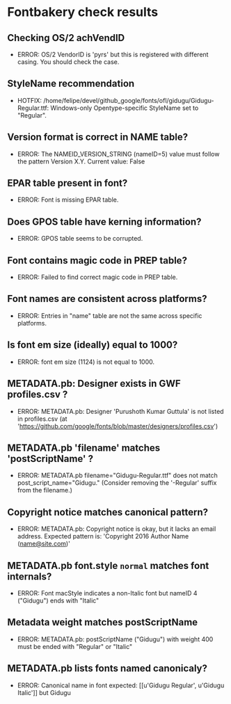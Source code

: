 # Fontbakery check results
## Checking OS/2 achVendID
* ERROR: OS/2 VendorID is 'pyrs' but this is registered with different casing. You should check the case.

## StyleName recommendation
* HOTFIX: /home/felipe/devel/github_google/fonts/ofl/gidugu/Gidugu-Regular.ttf: Windows-only Opentype-specific StyleName set to "Regular".

## Version format is correct in NAME table?
* ERROR: The NAMEID_VERSION_STRING (nameID=5) value must follow the pattern Version X.Y. Current value: False

## EPAR table present in font?
* ERROR: Font is missing EPAR table.

## Does GPOS table have kerning information?
* ERROR: GPOS table seems to be corrupted.

## Font contains magic code in PREP table?
* ERROR: Failed to find correct magic code in PREP table.

## Font names are consistent across platforms?
* ERROR: Entries in "name" table are not the same across specific platforms.

## Is font em size (ideally) equal to 1000?
* ERROR: font em size (1124) is not equal to 1000.

## METADATA.pb: Designer exists in GWF profiles.csv ?
* ERROR: METADATA.pb: Designer 'Purushoth Kumar Guttula' is not listed in profiles.csv (at 'https://github.com/google/fonts/blob/master/designers/profiles.csv')

## METADATA.pb 'filename' matches 'postScriptName' ?
* ERROR: METADATA.pb filename="Gidugu-Regular.ttf" does not match post_script_name="Gidugu." (Consider removing the '-Regular' suffix from the filename.)

## Copyright notice matches canonical pattern?
* ERROR: METADATA.pb: Copyright notice is okay, but it lacks an email address. Expected pattern is: 'Copyright 2016 Author Name (name@site.com)'

## METADATA.pb font.style `normal` matches font internals?
* ERROR: Font macStyle indicates a non-Italic font but nameID 4 ("Gidugu") ends with "Italic"

## Metadata weight matches postScriptName
* ERROR: METADATA.pb: postScriptName ("Gidugu") with weight 400 must be ended with "Regular" or "Italic"

## METADATA.pb lists fonts named canonicaly?
* ERROR: Canonical name in font expected: [[u'Gidugu Regular', u'Gidugu Italic']] but Gidugu

